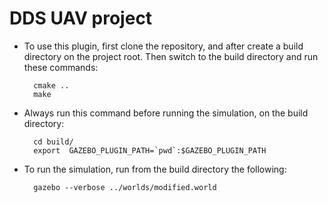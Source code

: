 # DDS UAV project

* To use this plugin, first clone the repository, and after create a build directory on the project root. Then switch to the build directory and run these commands:

        cmake ..
        make

* Always run this command before running the simulation, on the build directory:

        cd build/
        export  GAZEBO_PLUGIN_PATH=`pwd`:$GAZEBO_PLUGIN_PATH

* To run the simulation, run from the build directory the following:
 
        gazebo --verbose ../worlds/modified.world

